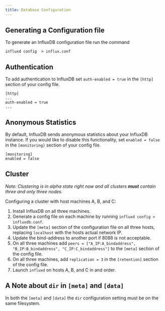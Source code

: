 ```yaml
---
title: Database Configuration
---
```


## Generating a Configuration file

To generate an InfluxDB configuration file run the command

```
influxd config  > influx.conf
```

## Authentication

To add authentication to InfluxDB set `auth-enabled = true` in the `[http]` section of your config file.

```
[http]
...
auth-enabled = true
...
```

## Anonymous Statistics

By default, InfluxDB sends anonymous statistics about your InfluxDB instance. If you would like to disable this functionality, set `enabled = false` in the `[monitoring]` section of your config file.

```
[monitoring]
enabled = false
```

## Cluster

_Note: Clustering is in alpha state right now and all clusters __must__ contain three and only three nodes._

Configuring a cluster with host machines A, B, and C:

1. Install InfluxDB on all three machines.
2. Generate a config file on each machine by running `influxd config > influxdb.conf`.
3. Update the `[meta]` section of the configuration file on all three hosts, replacing `localhost` with the hosts actual network IP.
4. Update the bind-address to another port if 8088 is not acceptable.
5. On all three machines add `peers = ["A_IP:A_bindaddress", "B_IP:B_bindaddress", "C_IP:C_bindaddress"]` to the `[meta]` section of the config file.
6. On all three machines, add `replication = 3` in the `[retention]` section of the config file.
7. Launch `influxd` on hosts A, B, and C in and order.

## A Note about `dir` in `[meta]` and `[data]`

In both the `[meta]` and `[data]` the `dir` configuration setting must be on the same filesystem.
